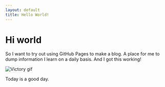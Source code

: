 ```yaml
---
layout: default
title: Hello World!
---
```

# Hi world
So I want to try out using GitHub Pages to make a blog. A place for me to dump information I learn on a daily basis. And I got this working!

![Victory gif](https://media.giphy.com/media/uTuLngvL9p0Xe/giphy.gif)

Today is a good day.
